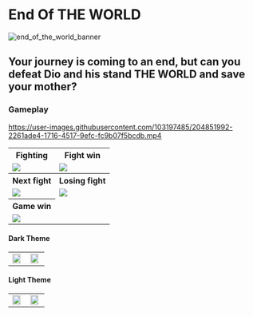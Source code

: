 # End Of THE WORLD

![end_of_the_world_banner](https://user-images.githubusercontent.com/103197485/204842368-f0029a7f-00c9-410f-8bd6-ea8257d77eca.png)

## Your journey is coming to an end, but can you defeat Dio and his stand THE WORLD and save your mother?

### Gameplay

https://user-images.githubusercontent.com/103197485/204851992-2261ade4-1716-4517-9efc-fc9b07f5bcdb.mp4




<table>
 <tr>
    <th><b>Fighting</b></th>
    <th><b>Fight win</b></th>
 </tr>
 <tr>
    <td><img src="https://user-images.githubusercontent.com/103197485/204855742-8e144ece-dde9-428a-838b-11515102b4a9.gif" /></td>
    <td><img src="https://user-images.githubusercontent.com/103197485/204855711-7d821736-4c5a-4ac0-8dc3-71f5372ca166.gif" /></td>
 </tr>
 <tr>
    <th><b>Next fight</b></th>
    <th><b>Losing fight</b></th>
 </tr>
 <tr>
    <td>
    <img src="https://user-images.githubusercontent.com/103197485/204855718-e2686e4b-5f2a-4692-b284-a27742764679.gif" />
    </td>
    <td>
    <img src="https://user-images.githubusercontent.com/103197485/204855736-c971687f-1739-42e8-b2eb-6e473c3b9ea2.gif" />
    </td>
 </tr>
 <tr>
    <th><b>Game win</b></th>
    
 </tr>
 <tr>
    <td>
    <img src="https://user-images.githubusercontent.com/103197485/204855725-a563a55c-58fc-45e9-912d-1c0bf6ee3a6f.gif" />
    </td>

 </tr>

 
 </table>
 
 #### Dark Theme
 
 <table>
 <tr>
    <td><img src="https://user-images.githubusercontent.com/103197485/204856551-33b4cb49-10c6-4576-83a8-020de2da3c00.png" width="90%" height="90%"/></td>
    <td><img src="https://user-images.githubusercontent.com/103197485/204857263-5ef35760-44cd-4fee-aa43-cf8030cb9eba.png" width="90%" height="90%"/></td>
 </tr>
 </table>


 #### Light Theme
 
 <table>
 <tr>
    <td>
    <img src="https://user-images.githubusercontent.com/103197485/204856564-62c21075-728a-4f80-b9e4-f3845320a707.png" width="90%" height="90%"/>
    </td>
    <td>
    <img src="https://user-images.githubusercontent.com/103197485/204856854-8bfad2c3-e39a-490e-ba56-22f871125a55.png" width="90%" height="90%"/>
    </td>
 </tr>
  </table>
